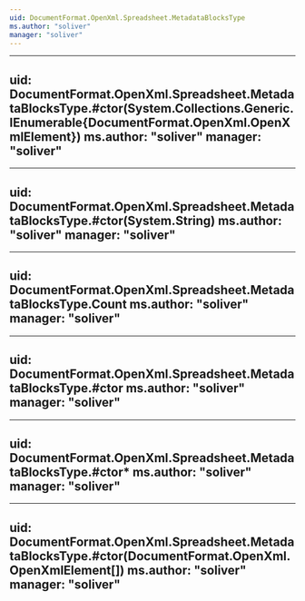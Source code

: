 ```yaml
---
uid: DocumentFormat.OpenXml.Spreadsheet.MetadataBlocksType
ms.author: "soliver"
manager: "soliver"
---
```


---
uid: DocumentFormat.OpenXml.Spreadsheet.MetadataBlocksType.#ctor(System.Collections.Generic.IEnumerable{DocumentFormat.OpenXml.OpenXmlElement})
ms.author: "soliver"
manager: "soliver"
---

---
uid: DocumentFormat.OpenXml.Spreadsheet.MetadataBlocksType.#ctor(System.String)
ms.author: "soliver"
manager: "soliver"
---

---
uid: DocumentFormat.OpenXml.Spreadsheet.MetadataBlocksType.Count
ms.author: "soliver"
manager: "soliver"
---

---
uid: DocumentFormat.OpenXml.Spreadsheet.MetadataBlocksType.#ctor
ms.author: "soliver"
manager: "soliver"
---

---
uid: DocumentFormat.OpenXml.Spreadsheet.MetadataBlocksType.#ctor*
ms.author: "soliver"
manager: "soliver"
---

---
uid: DocumentFormat.OpenXml.Spreadsheet.MetadataBlocksType.#ctor(DocumentFormat.OpenXml.OpenXmlElement[])
ms.author: "soliver"
manager: "soliver"
---
